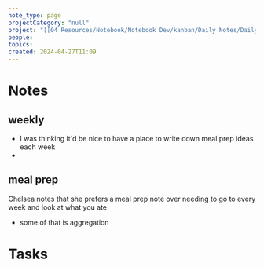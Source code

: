 ```yaml
---
note_type: page
projectCategory: "null"
project: "[[04 Resources/Notebook/Notebook Dev/kanban/Daily Notes/Daily Notes.md|Daily Notes]]"
people: 
topics: 
created: 2024-04-27T11:09
---
```

# Notes
## weekly 
- I was thinking it'd be nice to have a place to write down meal prep ideas each week 
- 

## meal prep 
Chelsea notes that she prefers a meal prep note over needing to go to every week and look at what you ate 
- some of that is aggregation 
# Tasks
